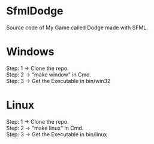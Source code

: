 # SfmlDodge
Source code of My Game called Dodge made with SFML.


# Windows

Step: 1 -> Clone the repo.  
Step: 2 -> "make window" in Cmd.  
Step: 3 -> Get the Executable in bin/win32

# Linux

Step: 1 -> Clone the repo.  
Step: 2 -> "make linux" in Cmd.  
Step: 3 -> Get the Executable in bin/linux  
